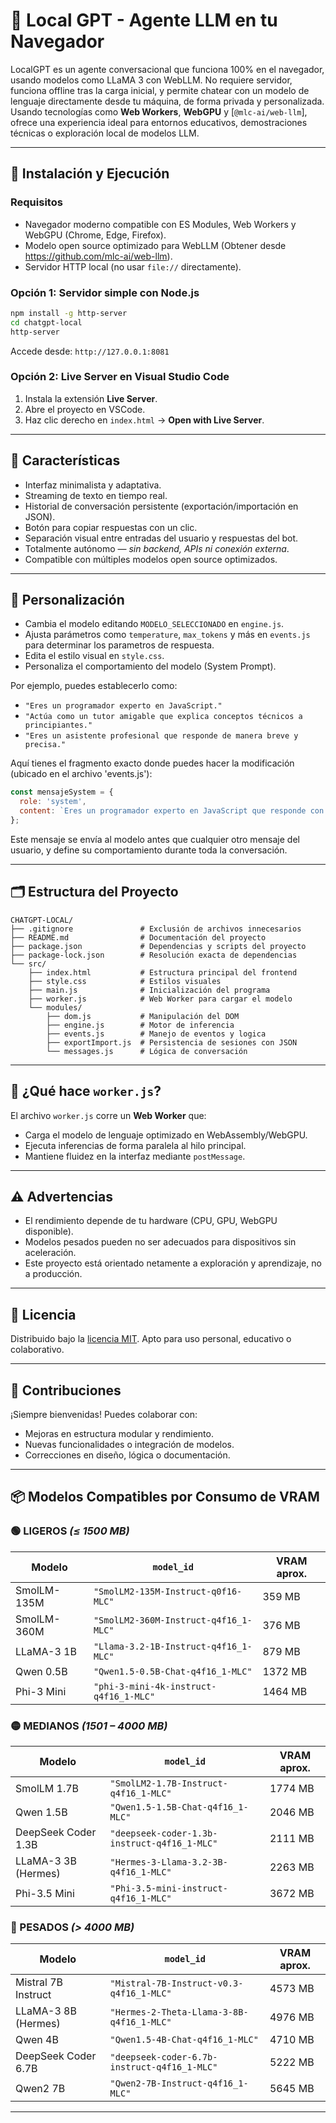 # 🧠 Local GPT - Agente LLM en tu Navegador

LocalGPT es un agente conversacional que funciona 100% en el navegador, usando modelos como LLaMA 3 con WebLLM. No requiere servidor, funciona offline tras la carga inicial, y permite chatear con un modelo de lenguaje directamente desde tu máquina, de forma privada y personalizada. Usando tecnologías como **Web Workers**, **WebGPU** y [`@mlc-ai/web-llm`], ofrece una experiencia ideal para entornos educativos, demostraciones técnicas o exploración local de modelos LLM.

---

## 🚀 Instalación y Ejecución

### Requisitos

- Navegador moderno compatible con ES Modules, Web Workers y WebGPU (Chrome, Edge, Firefox).
- Modelo open source optimizado para WebLLM (Obtener desde https://github.com/mlc-ai/web-llm).
- Servidor HTTP local (no usar `file://` directamente).

### Opción 1: Servidor simple con Node.js

```bash
npm install -g http-server
cd chatgpt-local
http-server
```

Accede desde: `http://127.0.0.1:8081`

### Opción 2: Live Server en Visual Studio Code

1. Instala la extensión **Live Server**.
2. Abre el proyecto en VSCode.
3. Haz clic derecho en `index.html` → **Open with Live Server**.

---

## 🎨 Características

- Interfaz minimalista y adaptativa.
- Streaming de texto en tiempo real.
- Historial de conversación persistente (exportación/importación en JSON).
- Botón para copiar respuestas con un clic.
- Separación visual entre entradas del usuario y respuestas del bot.
- Totalmente autónomo — *sin backend, APIs ni conexión externa*.
- Compatible con múltiples modelos open source optimizados.

---

## 🔧 Personalización

- Cambia el modelo editando `MODELO_SELECCIONADO` en `engine.js`.
- Ajusta parámetros como `temperature`, `max_tokens` y más en `events.js` para determinar los parametros de respuesta.
- Edita el estilo visual en `style.css`.
- Personaliza el comportamiento del modelo (System Prompt).

Por ejemplo, puedes establecerlo como:

* `"Eres un programador experto en JavaScript."`
* `"Actúa como un tutor amigable que explica conceptos técnicos a principiantes."`
* `"Eres un asistente profesional que responde de manera breve y precisa."`

Aquí tienes el fragmento exacto donde puedes hacer la modificación (ubicado en el archivo 'events.js'):

```js
const mensajeSystem = {
  role: 'system',
  content: `Eres un programador experto en JavaScript que responde con ejemplos prácticos.`
};
```

Este mensaje se envía al modelo antes que cualquier otro mensaje del usuario, y define su comportamiento durante toda la conversación.

---

## 🗂️ Estructura del Proyecto

```
CHATGPT-LOCAL/
├── .gitignore               # Exclusión de archivos innecesarios
├── README.md                # Documentación del proyecto
├── package.json             # Dependencias y scripts del proyecto
├── package-lock.json        # Resolución exacta de dependencias
└── src/
    ├── index.html           # Estructura principal del frontend
    ├── style.css            # Estilos visuales
    ├── main.js              # Inicialización del programa
    ├── worker.js            # Web Worker para cargar el modelo
    └── modules/
        ├── dom.js           # Manipulación del DOM
        ├── engine.js        # Motor de inferencia
        ├── events.js        # Manejo de eventos y logica
        ├── exportImport.js  # Persistencia de sesiones con JSON
        └── messages.js      # Lógica de conversación
```

---

## 🧵 ¿Qué hace `worker.js`?

El archivo `worker.js` corre un **Web Worker** que:

- Carga el modelo de lenguaje optimizado en WebAssembly/WebGPU.
- Ejecuta inferencias de forma paralela al hilo principal.
- Mantiene fluidez en la interfaz mediante `postMessage`.

---

## ⚠️ Advertencias

- El rendimiento depende de tu hardware (CPU, GPU, WebGPU disponible).
- Modelos pesados pueden no ser adecuados para dispositivos sin aceleración.
- Este proyecto está orientado netamente a exploración y aprendizaje, no a producción.

---

## 📜 Licencia

Distribuido bajo la [licencia MIT](https://opensource.org/licenses/MIT). Apto para uso personal, educativo o colaborativo.

---

## 🤝 Contribuciones

¡Siempre bienvenidas! Puedes colaborar con:

- Mejoras en estructura modular y rendimiento.
- Nuevas funcionalidades o integración de modelos.
- Correcciones en diseño, lógica o documentación.

---

## 📦 Modelos Compatibles por Consumo de VRAM

### 🟢 LIGEROS *(≤ 1500 MB)*

| Modelo         | `model_id`                               | VRAM aprox. |
|----------------|-------------------------------------------|-------------|
| SmolLM-135M     | `"SmolLM2-135M-Instruct-q0f16-MLC"`       | 359 MB      |
| SmolLM-360M     | `"SmolLM2-360M-Instruct-q4f16_1-MLC"`     | 376 MB      |
| LLaMA-3 1B      | `"Llama-3.2-1B-Instruct-q4f16_1-MLC"`      | 879 MB      |
| Qwen 0.5B       | `"Qwen1.5-0.5B-Chat-q4f16_1-MLC"`          | 1372 MB     |
| Phi-3 Mini      | `"phi-3-mini-4k-instruct-q4f16_1-MLC"`     | 1464 MB     |

### 🟡 MEDIANOS *(1501 – 4000 MB)*

| Modelo                 | `model_id`                                    | VRAM aprox. |
|------------------------|-----------------------------------------------|-------------|
| SmolLM 1.7B            | `"SmolLM2-1.7B-Instruct-q4f16_1-MLC"`          | 1774 MB     |
| Qwen 1.5B              | `"Qwen1.5-1.5B-Chat-q4f16_1-MLC"`              | 2046 MB     |
| DeepSeek Coder 1.3B    | `"deepseek-coder-1.3b-instruct-q4f16_1-MLC"`   | 2111 MB     |
| LLaMA-3 3B (Hermes)    | `"Hermes-3-Llama-3.2-3B-q4f16_1-MLC"`          | 2263 MB     |
| Phi-3.5 Mini           | `"Phi-3.5-mini-instruct-q4f16_1-MLC"`          | 3672 MB     |

### 🔴 PESADOS *(> 4000 MB)*

| Modelo                  | `model_id`                                    | VRAM aprox. |
|-------------------------|-----------------------------------------------|-------------|
| Mistral 7B Instruct     | `"Mistral-7B-Instruct-v0.3-q4f16_1-MLC"`       | 4573 MB     |
| LLaMA-3 8B (Hermes)     | `"Hermes-2-Theta-Llama-3-8B-q4f16_1-MLC"`      | 4976 MB     |
| Qwen 4B                 | `"Qwen1.5-4B-Chat-q4f16_1-MLC"`                | 4710 MB     |
| DeepSeek Coder 6.7B     | `"deepseek-coder-6.7b-instruct-q4f16_1-MLC"`   | 5222 MB     |
| Qwen2 7B                | `"Qwen2-7B-Instruct-q4f16_1-MLC"`              | 5645 MB     |

---
